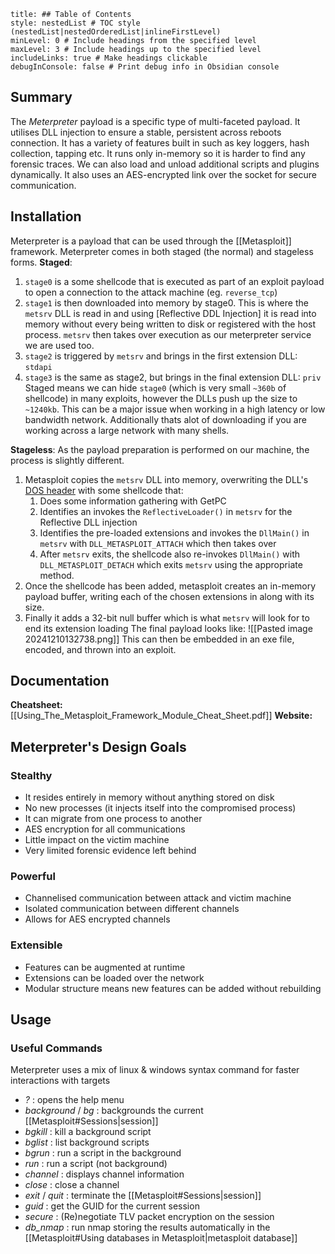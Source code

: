 ```table-of-contents
title: ## Table of Contents
style: nestedList # TOC style (nestedList|nestedOrderedList|inlineFirstLevel)
minLevel: 0 # Include headings from the specified level
maxLevel: 3 # Include headings up to the specified level
includeLinks: true # Make headings clickable
debugInConsole: false # Print debug info in Obsidian console
```

## Summary
The *Meterpreter* payload is a specific type of multi-faceted payload. It utilises DLL injection to ensure a stable, persistent across reboots connection. It has a variety of features built in such as key loggers, hash collection, tapping etc. It runs only in-memory so it is harder to find any forensic traces. We can also load and unload additional scripts and plugins dynamically. It also uses an AES-encrypted link over the socket for secure communication.

## Installation
Meterpreter is a payload that can be used through the [[Metasploit]] framework. Meterpreter comes in both staged (the normal) and stageless forms.
**Staged**:
1. `stage0` is a some shellcode that is executed as part of an exploit payload to open a connection to the attack machine (eg. `reverse_tcp`)
2. `stage1` is then downloaded into memory by stage0. This is where the `metsrv` DLL is read in and using [Reflective DDL Injection] it is read into memory without every being written to disk or registered with the host process. `metsrv` then takes over execution as our meterpreter service we are used too.
3. `stage2` is triggered by `metsrv` and brings in the first extension DLL: `stdapi`
4. `stage3` is the same as stage2, but brings in the final extension DLL: `priv`
Staged means we can hide `stage0` (which is very small `~360b` of shellcode) in many exploits, however the DLLs push up the size to `~1240kb`. This can be a major issue when working in a high latency or low bandwidth network. Additionally thats alot of downloading if you are working across a large network with many shells.

**Stageless**:
As the payload preparation is performed on our machine, the process is slightly different.
1. Metasploit copies the `metsrv` DLL into memory, overwriting the DLL's [DOS header](https://en.wikipedia.org/wiki/DOS_MZ_executable) with some shellcode that:
	1. Does some information gathering with GetPC
	2. Identifies an invokes the `ReflectiveLoader()` in `metsrv` for the Reflective DLL injection
	3. Identifies the pre-loaded extensions and invokes the `DllMain()` in `metsrv` with `DLL_METASPLOIT_ATTACH` which then takes over
	4. After `metsrv` exits, the shellcode also re-invokes `DllMain()` with `DLL_METASPLOIT_DETACH` which exits `metsrv` using the appropriate method.
2. Once the shellcode has been added, metasploit creates an in-memory payload buffer, writing each of the chosen extensions in along with its size.
3. Finally it adds a 32-bit null buffer which is what `metsrv` will look for to end its extension loading
The final payload looks like:
![[Pasted image 20241210132738.png]]
This can then be embedded in an exe file, encoded, and thrown into an exploit.
## Documentation
**Cheatsheet:** [[Using_The_Metasploit_Framework_Module_Cheat_Sheet.pdf]]
**Website:** 

## Meterpreter's Design Goals
### Stealthy
- It resides entirely in memory without anything stored on disk
- No new processes (it injects itself into the compromised process)
- It can migrate from one process to another
- AES encryption for all communications
- Little impact on the victim machine
- Very limited forensic evidence left behind
### Powerful
- Channelised communication between attack and victim machine
- Isolated communication between different channels
- Allows for AES encrypted channels
### Extensible
- Features can be augmented at runtime
- Extensions can be loaded over the network
- Modular structure means new features can be added without rebuilding
## Usage
### Useful Commands
Meterpreter uses a mix of linux & windows syntax command for faster interactions with targets
- *?* : opens the help menu
- *background* / *bg* : backgrounds the current [[Metasploit#Sessions|session]]
- *bgkill* : kill a background script
- *bglist* : list background scripts
- *bgrun* : run a script in the background
- *run* : run a script (not background)
- *channel* : displays channel information
- *close* : close a channel
- *exit* / *quit* : terminate the [[Metasploit#Sessions|session]]
- *guid* : get the GUID for the current session
- *secure* : (Re)negotiate TLV packet encryption on the session
- *db_nmap* : run nmap storing the results automatically in the [[Metasploit#Using databases in Metasploit|metasploit database]]

